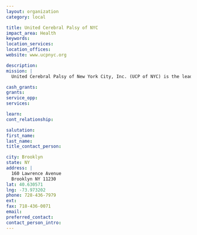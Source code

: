 ```yaml
---
layout: organization
category: local

title: United Cerebral Palsy of NYC
impact_area: Health
keywords: 
location_services: 
location_offices: 
website: www.ucpnyc.org

description: 
mission: |
  United Cerebral Palsy of New York City, Inc. (UCP of NYC) is the leading nonprofit agency in New York City providing direct services, technology and advocacy to children and adults with cerebral palsy and other disabilities. UCP of NYC offers a breadth of more than 75 comprehensive programs including medical, clinical, educational, technological, residential and rehabilitative services to over 14,000 New York City residents and families annually. Our services are delivered by a staff of more than 1,500 trained and dedicated individuals, including many employees who themselves have disabilities. 

cash_grants: 
grants: 
service_opp: 
services: 

learn: 
cont_relationship: 

salutation: 
first_name: 
last_name: 
title_contact_person: 

city: Brooklyn
state: NY
address: |
  160 Lawrence Avenue    
  Brooklyn NY 11230
lat: 40.630571
lng: -73.973202
phone: 728-436-7979
ext: 
fax: 718-436-0071
email: 
preferred_contact: 
contact_person_intro: 
---
```

